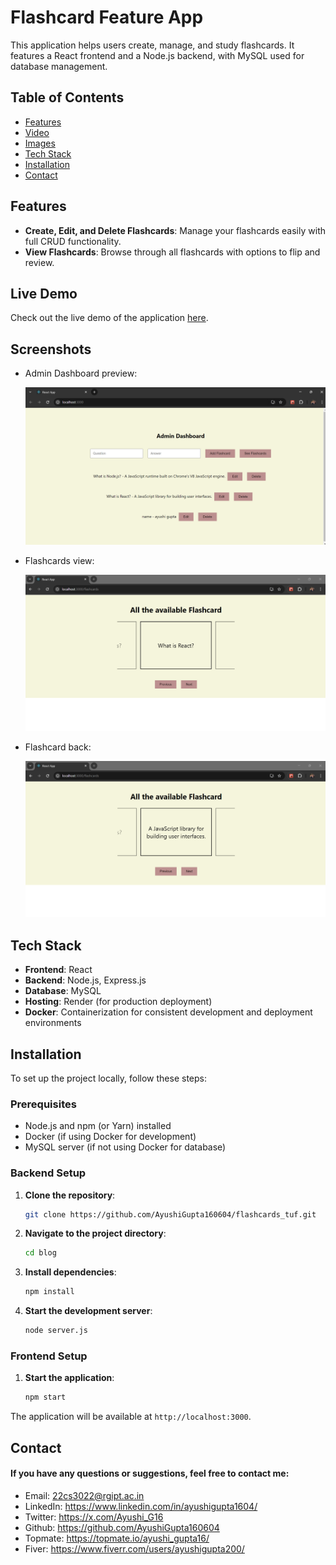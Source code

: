 # Flashcard Feature App

This application helps users create, manage, and study flashcards. It features a React frontend and a Node.js backend, with MySQL used for database management.

## Table of Contents

- [Features](#features)
- [Video](#video)
- [Images](#images)
- [Tech Stack](#tech-stack)
- [Installation](#installation)
- [Contact](#contact)

## Features

- **Create, Edit, and Delete Flashcards**: Manage your flashcards easily with full CRUD functionality.
- **View Flashcards**: Browse through all flashcards with options to flip and review.

## Live Demo

Check out the live demo of the application [here](https://drive.google.com/file/d/1A0Gp-MTSH6g4FF6NqF535c6oyZCbZGfG/view?usp=sharing).

## Screenshots
- Admin Dashboard preview:
  
  ![Admin dashboard](https://github.com/AyushiGupta160604/flashcards_tuf/blob/main/Project%20Preview/adminDashboard.png)

- Flashcards view:
  
  ![flashcard-front](https://github.com/AyushiGupta160604/flashcards_tuf/blob/main/Project%20Preview/flashcard%20front.png)

- Flashcard back:
  
  ![Flashcard-back](https://github.com/AyushiGupta160604/flashcards_tuf/blob/main/Project%20Preview/flashcard%20back.png)

## Tech Stack

- **Frontend**: React
- **Backend**: Node.js, Express.js
- **Database**: MySQL
- **Hosting**: Render (for production deployment)
- **Docker**: Containerization for consistent development and deployment environments

## Installation

To set up the project locally, follow these steps:

### Prerequisites

- Node.js and npm (or Yarn) installed
- Docker (if using Docker for development)
- MySQL server (if not using Docker for database)

### Backend Setup

1. **Clone the repository**:
   ```bash
   git clone https://github.com/AyushiGupta160604/flashcards_tuf.git
2. **Navigate to the project directory**:
   ```bash
   cd blog
3. **Install dependencies**:
   ```bash
   npm install
4. **Start the development server**:
   ```bash
   node server.js

### Frontend Setup
1. **Start the application**:
   ```bash
   npm start
   
The application will be available at `http://localhost:3000`.

## Contact
#### If you have any questions or suggestions, feel free to contact me:
- Email: 22cs3022@rgipt.ac.in
- LinkedIn: https://www.linkedin.com/in/ayushigupta1604/
- Twitter: https://x.com/Ayushi_G16
- Github: https://github.com/AyushiGupta160604
- Topmate: https://topmate.io/ayushi_gupta16/
- Fiver: https://www.fiverr.com/users/ayushigupta200/
